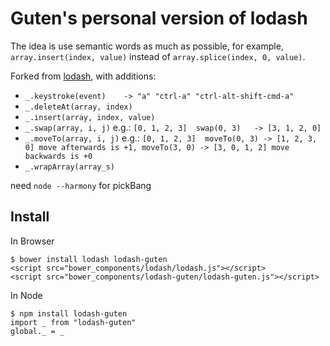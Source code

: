 # Guten's personal version of lodash

The idea is use semantic words as much as possible, for example, `array.insert(index, value)` instead of `array.splice(index, 0, value)`.

Forked from [lodash](https://github.com/lodash/lodash), with additions:

- `_.keystroke(event)    -> "a" "ctrl-a" "ctrl-alt-shift-cmd-a" `
- `_.deleteAt(array, index)`
- `_.insert(array, index, value)`
- `_.swap(array, i, j)`        e.g.: `[0, 1, 2, 3]  swap(0, 3)   -> [3, 1, 2, 0]`
- `_.moveTo(array, i, j)`      e.g.: `[0, 1, 2, 3]  moveTo(0, 3) -> [1, 2, 3, 0] move afterwards is +1, moveTo(3, 0) -> [3, 0, 1, 2] move backwards is +0`
- `_.wrapArray(array_s)`

need `node --harmony` for pickBang

Install
-------

In Browser

```
$ bower install lodash lodash-guten
<script src="bower_components/lodash/lodash.js"></script>
<script src="bower_components/lodash-guten/lodash-guten.js"></script>
```

In Node
```
$ npm install lodash-guten
import _ from "lodash-guten"
global._ = _
```
